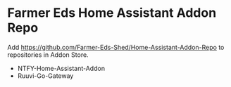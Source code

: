 # Farmer Eds Home Assistant Addon Repo

Add https://github.com/Farmer-Eds-Shed/Home-Assistant-Addon-Repo to repositories in Addon Store.

- NTFY-Home-Assistant-Addon
- Ruuvi-Go-Gateway


